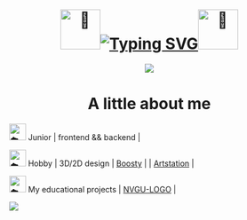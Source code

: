 <h1 align="center"><img height="72px" decoding="async" loading="lazy" src="https://cdn-0.emojis.wiki/emoji-pics-lf/telegram/seedling-telegram.gif" alt="🌱"><a href="https://git.io/typing-svg"><img src="https://readme-typing-svg.herokuapp.com?font=Fira+Code&weight=100&size=50&pause=1000&color=0e4429&width=460&height=80&lines=Hello%2C+world!+%5E-%5E" alt="Typing SVG" /></a><img height="72px" decoding="async" loading="lazy" src="https://cdn-0.emojis.wiki/emoji-pics-lf/telegram/herb-telegram.gif" alt="🌿"></h1>

<!--![9e25a15f2aae61fb18f7782b65b6baf7](https://github.com/user-attachments/assets/ae012678-354e-4495-9af8-859b19e757bd)
**Lesyalys/Lesyalys** is a ✨ _special_ ✨ repository because its `README.md` (this file) appears on your GitHub profile.-->

<div align="center"><img src = "https://github.com/user-attachments/assets/ae012678-354e-4495-9af8-859b19e757bd"></div>

<div>
  <h1 align ="center" style="font: Fira Code">A little about me</h1>
  <p><img height="30px" decoding="async" loading="lazy" src="https://cdn-0.emojis.wiki/emoji-pics-lf/telegram/cloud-telegram.gif" alt="☁️"> Junior | frontend && backend |<br></p>
  <p><img height="30px" decoding="async" loading="lazy" src="https://cdn-0.emojis.wiki/emoji-pics-lf/telegram/cloud-telegram.gif" alt="☁️"> Hobby | 3D/2D design | <a href="https://boosty.to/lesinka">Boosty</a> | | <a href ="https://www.artstation.com/lesssya4">Artstation</a> |</p>
  <p><img height="30px" decoding="async" loading="lazy" src="https://cdn-0.emojis.wiki/emoji-pics-lf/telegram/cloud-telegram.gif" alt="☁️"> My educational projects | <a href="https://github.com/Lesyalys/NVGU-LOGO">NVGU-LOGO</a> |</p>
</div>

<img src = "https://github.com/user-attachments/assets/bd7b0e82-198c-4ab6-b7ca-800fd7169fb9">
